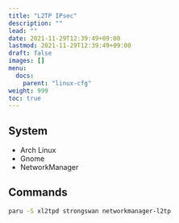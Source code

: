 ```yaml
---
title: "L2TP IPsec"
description: ""
lead: ""
date: 2021-11-29T12:39:49+09:00
lastmod: 2021-11-29T12:39:49+09:00
draft: false
images: []
menu: 
  docs:
    parent: "linux-cfg"
weight: 999
toc: true
---
```


## System

- Arch Linux
- Gnome
- NetworkManager

## Commands

```sh
paru -S xl2tpd strongswan networkmanager-l2tp
```
